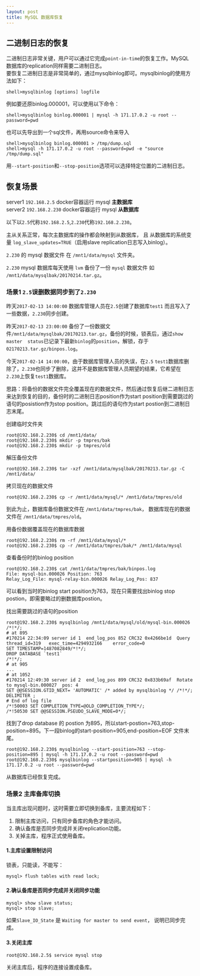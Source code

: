 ```yaml
---
layout: post
title: MySQL 数据库恢复
---
```



## 二进制日志的恢复

二进制日志非常关键，用户可以通过它完成`point-in-time`的恢复工作。MySQL数据库的replication同样需要二进制日志。  
要恢复二进制日志是非常简单的，通过mysqlbinlog即可。mysqlbinlog的使用方法如下：

    shell>mysqlbinlog [options] logfile

例如要还原binlog.000001，可以使用以下命令：

    shell>mysqlbinlog binlog.000001 | mysql -h 171.17.0.2 -u root --password=pwd

也可以先导出到一个sql文件，再用source命令来导入
 
    shell>mysqlbinlog binlog.000001 > /tmp/dump.sql
    shell>mysql -h 171.17.0.2 -u root --password=pwd -e "source /tmp/dump.sql"

用`--start-position`和`--stop-position`选项可以选择特定位置的二进制日志。

## 恢复场景

server1 `192.168.2.5` docker容器运行 mysql **主数据库**  
server2 `192.168.2.230` docker容器运行 mysql **从数据库**

以下以`2.5`代称`192.168.2.5`,`2.230`代称`192.168.2.230`。

主从关系正常，每次主数据库的操作都会映射到从数据库，
且 从数据库的系统变量 `log_slave_updates=TRUE`（启用slave replication日志写入binlog）。

`2.230` 的 mysql 数据文件 在 `/mnt1/data/mysql` 文件夹。

`2.230` mysql 数据库每天使用 `lvm` 备份了一份 `mysql` 数据文件 如 `/mnt1/data/mysqlbak/20170214.tar.gz`。

### 场景1 `2.5`误删数据同步到了`2.230`

昨天`2017-02-13 14:00:00` 数据库管理人员在`2.5`创建了数据库`test1` 而且写入了一些数据，`2.230`同步创建。

昨天`2017-02-13 23:00:00` 备份了一份数据文件`/mnt1/data/mysqlbak/20170213.tar.gz`，备份的时候，锁表后，通过`show master  status`已记录下最新`binlog`的`position`，解锁，存于`02170213.tar.gz/binpos.log`。

今天`2017-02-14 14:00:00`，由于数据库管理人员的失误，在`2.5` `test1`数据库删除了，`2.230`也同步了删除，这并不是数据库管理人员期望的结果，它希望在`2.230`上恢复`test1`数据库。

思路：将备份的数据文件完全覆盖现在的数据文件，然后通过恢复后继二进制日志来达到恢复的目的，备份时的二进制日志position作为start position到需要跳过的语句的posistion作为stop position。跳过后的语句作为start postion到二进制日志末尾。

创建临时文件夹

    root@192.168.2.230$ cd /mnt1/data/
    root@192.168.2.230$ mkdir -p tmpres/bak
    root@192.168.2.230$ mkdir -p tmpres/old
    
解压备份文件

    root@192.168.2.230$ tar -xzf /mnt1/data/mysqlbak/20170213.tar.gz -C /mnt1/data/

拷贝现在的数据文件

    root@192.168.2.230$ cp -r /mnt1/data/mysql/* /mnt1/data/tmpres/old

到此为止，数据库备份数据文件在 `/mnt1/data/tmpres/bak`， 数据库现在的数据文件在 `/mnt1/data/tmpres/old`。  

用备份数据覆盖现在的数据库数据

    root@192.168.2.230$ rm -rf /mnt1/data/mysql/*
    root@192.168.2.230$ cp -r /mnt1/data/tmpres/bak/* /mnt1/data/mysql

查看备份时的binlog position

    root@192.168.2.230$ cat /mnt1/data/tmpres/bak/binpos.log
    File: mysql-bin.000026 Position: 763
    Relay_Log_File: mysql-relay-bin.000026 Relay_Log_Pos: 837

可以看到当时的binlog start position为763，现在只需要找出binlog stop postion，即需要略过的删数据库postion。

找出需要跳过的语句的position

    root@192.168.2.230$ mysqlbinlog /mnt1/data/mysql/old/mysql-bin.000026
    /*!*/;
    # at 895
    #170214 22:34:09 server id 1  end_log_pos 852 CRC32 0x4266be1d  Query   thread_id=319   exec_time=4294932166    error_code=0
    SET TIMESTAMP=1487082849/*!*/;
    DROP DATABASE `test1`
    /*!*/;
    # at 905
    ...
    # at 1052
    #170214 12:49:30 server id 2  end_log_pos 899 CRC32 0x833b69af  Rotate to mysql-bin.000027  pos: 4
    SET @@SESSION.GTID_NEXT= 'AUTOMATIC' /* added by mysqlbinlog */ /*!*/;
    DELIMITER ;
    # End of log file
    /*!50003 SET COMPLETION_TYPE=@OLD_COMPLETION_TYPE*/;
    /*!50530 SET @@SESSION.PSEUDO_SLAVE_MODE=0*/;

找到了drop database 的 postion 为895，所以start-postion=763,stop-position=895。下一段binlog的start-position=905,end-position=EOF 文件末尾。

    root@192.168.2.230$ mysqlbinlog --start-position=763 --stop-position=895 | mysql -h 171.17.0.2 -u root --password=pwd
    root@192.168.2.230$ mysqlbinlog --startposition=905 | mysql -h 171.17.0.2 -u root --password=pwd

从数据库已经恢复完成。

### 场景2 主库备库切换

当主库出现问题时，这时需要立即切换到备库，主要流程如下：

1.  限制主库访问，只有同步备库的角色才能访问。
2.  确认备库是否同步完成并关闭replication功能。
3.  关掉主库，程序正式使用备库。

#### 1.主库设置限制访问

锁表，只能读，不能写：
    
    mysql> flush tables with read lock;
    
#### 2.确认备库是否同步完成并关闭同步功能

    mysql> show slave status;
    mysql> stop slave;
    
如果`Slave_IO_State` 是 `Waiting for master to send event`， 说明已同步完成。

#### 3.关闭主库
    
    root@192.168.2.5$ service mysql stop
    
关闭主库后，程序的连接设置成备库。